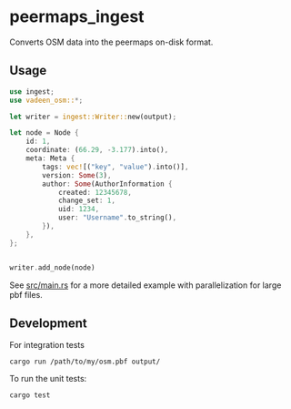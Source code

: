 # peermaps_ingest

Converts OSM data into the peermaps on-disk format.

## Usage

```rust
use ingest;
use vadeen_osm::*;

let writer = ingest::Writer::new(output);

let node = Node {
    id: 1,
    coordinate: (66.29, -3.177).into(),
    meta: Meta {
        tags: vec![("key", "value").into()],
        version: Some(3),
        author: Some(AuthorInformation {
            created: 12345678,
            change_set: 1,
            uid: 1234,
            user: "Username".to_string(),
        }),
    },
};


writer.add_node(node)
```

See [src/main.rs](src/main.rs) for a more detailed example with parallelization for large
pbf files.


## Development 

For integration tests

```
cargo run /path/to/my/osm.pbf output/
```

To run the unit tests:

```
cargo test
```


